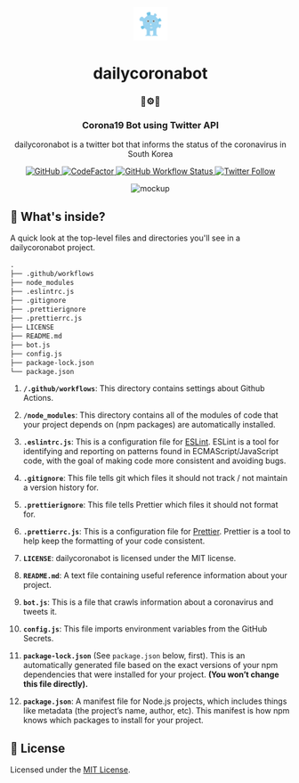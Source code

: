 <p align="center">
  <a href="https://twitter.com/dailycoronabot">
    <img alt="dailycoronabot" src="./assets/corona.png" width="60" />
  </a>
</p>
<h1 align="center">
  dailycoronabot
</h1>

<h3 align="center">
  🦠⚙️🤖
</h3>

<h3 align="center">
  Corona19 Bot using Twitter API
</h3>

<p align="center">
  dailycoronabot is a twitter bot that informs the status of the coronavirus in South Korea
</p>

<p align="center">
  <a href="LICENSE">
    <img alt="GitHub" src="https://img.shields.io/github/license/jongwooo/dailycoronabot?color=blue">
  </a> 
  <a href="https://www.codefactor.io/repository/github/jongwooo/dailycoronabot">
    <img alt="CodeFactor" src="https://www.codefactor.io/repository/github/jongwooo/dailycoronabot/badge">
  </a>
  <a href="https://github.com/jongwooo/dailycoronabot/actions?query=workflow%3A%22Post+Tweet%22">
    <img alt="GitHub Workflow Status" src="https://github.com/jongwooo/dailycoronabot/workflows/Post%20Tweet/badge.svg">
  </a>
  <a href="https://twitter.com/dailycoronabot">
    <img alt="Twitter Follow" src="https://img.shields.io/twitter/follow/dailycoronabot?style=social">
  </a>
</p>

<p align="center">
  <img alt="mockup" src="https://dailycoronabot-bucket.s3.ap-northeast-2.amazonaws.com/assets/images/mockup.png" />
</p>

## 🧐 What's inside?

A quick look at the top-level files and directories you'll see in a dailycoronabot project.

    .
    ├── .github/workflows
    ├── node_modules
    ├── .eslintrc.js
    ├── .gitignore
    ├── .prettierignore
    ├── .prettierrc.js
    ├── LICENSE
    ├── README.md
    ├── bot.js
    ├── config.js
    ├── package-lock.json
    └── package.json

1.  **`/.github/workflows`**: This directory contains settings about Github Actions.

2.  **`/node_modules`**: This directory contains all of the modules of code that your project depends on (npm packages) are automatically installed.

3.  **`.eslintrc.js`**: This is a configuration file for [ESLint](https://eslint.org/). ESLint is a tool for identifying and reporting on patterns found in ECMAScript/JavaScript code, with the goal of making code more consistent and avoiding bugs.

4.  **`.gitignore`**: This file tells git which files it should not track / not maintain a version history for.

5.  **`.prettierignore`**: This file tells Prettier which files it should not format for.

6.  **`.prettierrc.js`**: This is a configuration file for [Prettier](https://prettier.io/). Prettier is a tool to help keep the formatting of your code consistent.

7.  **`LICENSE`**: dailycoronabot is licensed under the MIT license.

8.  **`README.md`**: A text file containing useful reference information about your project.

9.  **`bot.js`**: This is a file that crawls information about a coronavirus and tweets it.

10. **`config.js`**: This file imports environment variables from the GitHub Secrets.

11. **`package-lock.json`** (See `package.json` below, first). This is an automatically generated file based on the exact versions of your npm dependencies that were installed for your project. **(You won’t change this file directly).**

12. **`package.json`**: A manifest file for Node.js projects, which includes things like metadata (the project’s name, author, etc). This manifest is how npm knows which packages to install for your project.

## 📝 License

Licensed under the [MIT License](LICENSE).
